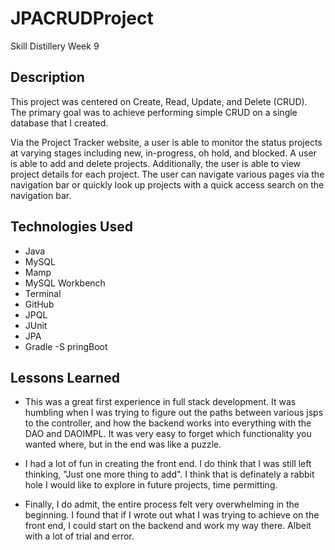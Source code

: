 # JPACRUDProject
Skill Distillery Week 9

## Description

This project was centered on Create, Read, Update, and Delete (CRUD). The primary goal was to achieve performing simple CRUD on a single database that I created.

Via the Project Tracker website, a user is able to monitor the status projects at varying stages including new, in-progress, oh hold, and blocked. A user is able to add and delete projects. Additionally, the user is able to view project details for each project. The user can navigate various pages via the navigation bar or quickly look up projects with a quick access search on the navigation bar.


## Technologies Used
- Java
- MySQL
- Mamp
- MySQL Workbench
- Terminal
- GitHub
- JPQL
- JUnit
- JPA
- Gradle
-S pringBoot

## Lessons Learned

- This was a great first experience in full stack development. It was humbling when I was trying to figure out the paths between various jsps to the controller, and how the backend works into everything with the DAO and DAOIMPL. It was very easy to forget which functionality you wanted where, but in the end was like a puzzle.

- I had a lot of fun in creating the front end. I do think that I was still left thinking, "Just one more thing to add". I think that is definately a rabbit hole I would like to explore in future projects, time permitting.

- Finally, I do admit, the entire process felt very overwhelming in the beginning. I found that if I wrote out what I was trying to achieve on the front end, I could start on the backend and work my way there. Albeit with a lot of trial and error. 
